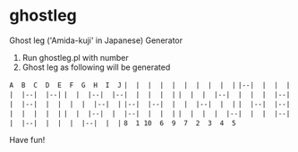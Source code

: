 # ghostleg
Ghost leg ('Amida-kuji' in Japanese) Generator

1. Run ghostleg.pl with number
2. Ghost leg as following will be generated

  `A  B  C  D  E  F  G  H  I  J`
  `|  |  |  |  |  |  |  |  |  |`
  `|--|  |  |  |  |  |--|  |--|`
  `|  |  |--|  |--|  |  |  |  |`
  `|  |  |  |--|  |  |  |  |--|`
  `|  |--|  |  |  |  |  |--|  |`
  `|--|  |--|  |  |  |--|  |  |`
  `|  |--|  |--|  |  |  |  |  |`
  `|  |  |--|  |  |--|  |  |  |`
  `|  |  |  |  |--|  |  |  |--|`
  `|  |--|  |  |  |  |--|  |  |`
  `8  1 10  6  9  7  2  3  4  5`

Have fun!
